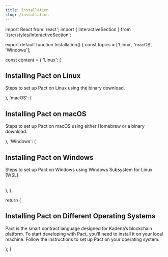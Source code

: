 ```yaml
---
title: Installation
slug: /installation
---
```

<!-- # Installing Pact on Different Operating Systems

Pact is the smart contract language designed for **Kadena**’s blockchain platform. To start developing with **Pact**, you'll need to install it on your local machine. This section provides *step-by-step instructions* for installing **Pact** across various operating systems, ensuring that you can seamlessly integrate Pact into your development workflow regardless of whether you’re using **Windows. macOS, or Linux**.

Follow the instructions below to set up Pact on your operating system and get ready to build and deploy your smart contracts on **Kadena**’s blockchain. -->

import React from 'react';
import { InteractiveSection } from '/src/styles/InteractiveSection';

export default function Installation() {
  const topics = ['Linux', 'macOS', 'Windows'];

  const content = {
    'Linux': (
      <div>
        <h2>Installing Pact on Linux</h2>
        <p>Steps to set up Pact on Linux using the binary download.</p>
      </div>
    ),
     'macOS': (
      <div>
        <h2>Installing Pact on macOS</h2>
        <p>Steps to set up Pact on macOS using either Homebrew or a binary download.</p>
      </div>
    ),
    'Windows': (
      <div>
        <h2>Installing Pact on Windows</h2>
        <p>Steps to set up Pact on Windows using Windows Subsystem for Linux (WSL).</p>  
      </div>
    ),
  };

  return (
    <div>
      <h2>Installing Pact on Different Operating Systems</h2>
      <p>Pact is the smart contract language designed for Kadena’s blockchain platform. To start developing with Pact, you'll need to install it on your local machine. Follow the instructions to set up Pact on your operating system.</p>
      <InteractiveSection topics={topics} content={content} />
    </div>
  );
}